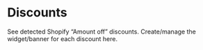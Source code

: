 # Discounts
See detected Shopify “Amount off” discounts. Create/manage the widget/banner for each discount here.
